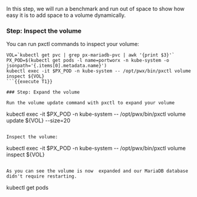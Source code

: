 In this step, we will run a benchmark and run out of space to show how easy it is to add space to a volume dynamically.

### Step: Inspect the volume

You can run pxctl commands to inspect your volume:
```
VOL=`kubectl get pvc | grep px-mariadb-pvc | awk '{print $3}'`
PX_POD=$(kubectl get pods -l name=portworx -n kube-system -o jsonpath='{.items[0].metadata.name}')
kubectl exec -it $PX_POD -n kube-system -- /opt/pwx/bin/pxctl volume inspect ${VOL}
```{{execute T1}}

### Step: Expand the volume

Run the volume update command with pxctl to expand your volume
```
kubectl exec -it $PX_POD -n kube-system -- /opt/pwx/bin/pxctl volume update ${VOL} --size=20
```{{execute T1}}

Inspect the volume:
```
kubectl exec -it $PX_POD -n kube-system -- /opt/pwx/bin/pxctl volume inspect ${VOL}
```{{execute T1}}

As you can see the volume is now  expanded and our MariaDB database didn't require restarting.
```
kubectl get pods
```{{execute T1}}
